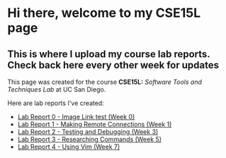 # Hi there, welcome to my CSE15L page

## This is where I upload my course lab reports. Check back here every other week for updates

This page was created for the course **CSE15L:** *Software Tools and Techniques Lab* at UC San Diego.

Here are lab reports I've created:

* [Lab Report 0 - Image Link test (Week 0)](./week-0-lab-report.html)
* [Lab Report 1 - Making Remote Connections (Week 1)](Lab%20Report%201/lab-report-1.html)
* [Lab Report 2 - Testing and Debugging (Week 3)](Lab%20Report%202/lab-report-2.html)
* [Lab Report 3 - Researching Commands (Week 5)](LabReport3/lab-report-3.html)
* [Lab Report 4 - Using Vim (Week 7)](LabReport4/lab-report-4.html)
